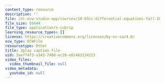 ```yaml
---
content_type: resource
description: ''
file: /ol-ocw-studio-app/courses/18-03sc-differential-equations-fall-2011/3ae774f3a3427408ec28e81463134223_hEtWqTPPXuc.srt
file_size: 55444
file_type: application/x-subrip
learning_resource_types: []
license: https://creativecommons.org/licenses/by-nc-sa/4.0/
ocw_type: OCWFile
resourcetype: Other
title: 3play caption file
uid: 3ae774f3-a342-7408-ec28-e81463134223
video_files:
  video_thumbnail_file: null
video_metadata:
  youtube_id: null
---
```

